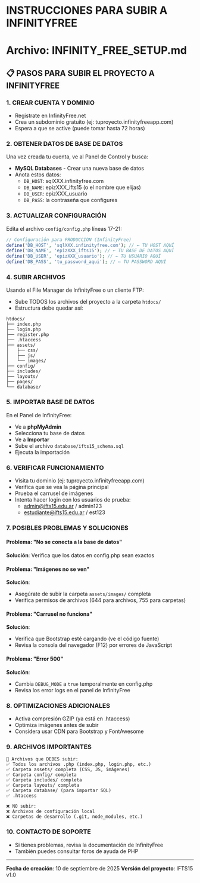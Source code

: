 # INSTRUCCIONES PARA SUBIR A INFINITYFREE
# Archivo: INFINITY_FREE_SETUP.md

## 📋 PASOS PARA SUBIR EL PROYECTO A INFINITYFREE

### 1. CREAR CUENTA Y DOMINIO
- Registrate en InfinityFree.net
- Crea un subdominio gratuito (ej: tuproyecto.infinityfreeapp.com)
- Espera a que se active (puede tomar hasta 72 horas)

### 2. OBTENER DATOS DE BASE DE DATOS
Una vez creada tu cuenta, ve al Panel de Control y busca:
- **MySQL Databases** - Crear una nueva base de datos
- Anota estos datos:
  - `DB_HOST`: sqlXXX.infinityfree.com
  - `DB_NAME`: epizXXX_ifts15 (o el nombre que elijas)
  - `DB_USER`: epizXXX_usuario
  - `DB_PASS`: la contraseña que configures

### 3. ACTUALIZAR CONFIGURACIÓN
Edita el archivo `config/config.php` líneas 17-21:
```php
// Configuración para PRODUCCIÓN (InfinityFree)
define('DB_HOST', 'sqlXXX.infinityfree.com'); // ← TU HOST AQUÍ
define('DB_NAME', 'epizXXX_ifts15'); // ← TU BASE DE DATOS AQUÍ
define('DB_USER', 'epizXXX_usuario'); // ← TU USUARIO AQUÍ
define('DB_PASS', 'tu_password_aqui'); // ← TU PASSWORD AQUÍ
```

### 4. SUBIR ARCHIVOS
Usando el File Manager de InfinityFree o un cliente FTP:
- Sube TODOS los archivos del proyecto a la carpeta `htdocs/`
- Estructura debe quedar así:
```
htdocs/
├── index.php
├── login.php
├── register.php
├── .htaccess
├── assets/
│   ├── css/
│   ├── js/
│   └── images/
├── config/
├── includes/
├── layouts/
├── pages/
└── database/
```

### 5. IMPORTAR BASE DE DATOS
En el Panel de InfinityFree:
- Ve a **phpMyAdmin**
- Selecciona tu base de datos
- Ve a **Importar**
- Sube el archivo `database/ifts15_schema.sql`
- Ejecuta la importación

### 6. VERIFICAR FUNCIONAMIENTO
- Visita tu dominio (ej: tuproyecto.infinityfreeapp.com)
- Verifica que se vea la página principal
- Prueba el carrusel de imágenes
- Intenta hacer login con los usuarios de prueba:
  - admin@ifts15.edu.ar / admin123
  - estudiante@ifts15.edu.ar / est123

### 7. POSIBLES PROBLEMAS Y SOLUCIONES

#### Problema: "No se conecta a la base de datos"
**Solución**: Verifica que los datos en config.php sean exactos

#### Problema: "Imágenes no se ven"
**Solución**: 
- Asegúrate de subir la carpeta `assets/images/` completa
- Verifica permisos de archivos (644 para archivos, 755 para carpetas)

#### Problema: "Carrusel no funciona"
**Solución**:
- Verifica que Bootstrap esté cargando (ve el código fuente)
- Revisa la consola del navegador (F12) por errores de JavaScript

#### Problema: "Error 500"
**Solución**:
- Cambia `DEBUG_MODE` a `true` temporalmente en config.php
- Revisa los error logs en el panel de InfinityFree

### 8. OPTIMIZACIONES ADICIONALES
- Activa compresión GZIP (ya está en .htaccess)
- Optimiza imágenes antes de subir
- Considera usar CDN para Bootstrap y FontAwesome

### 9. ARCHIVOS IMPORTANTES
```
📁 Archivos que DEBES subir:
✅ Todos los archivos .php (index.php, login.php, etc.)
✅ Carpeta assets/ completa (CSS, JS, imágenes)
✅ Carpeta config/ completa
✅ Carpeta includes/ completa
✅ Carpeta layouts/ completa
✅ Carpeta database/ (para importar SQL)
✅ .htaccess

❌ NO subir:
❌ Archivos de configuración local
❌ Carpetas de desarrollo (.git, node_modules, etc.)
```

### 10. CONTACTO DE SOPORTE
- Si tienes problemas, revisa la documentación de InfinityFree
- También puedes consultar foros de ayuda de PHP

---
**Fecha de creación**: 10 de septiembre de 2025
**Versión del proyecto**: IFTS15 v1.0
